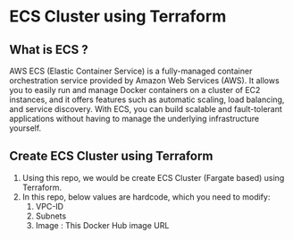 # ECS Cluster using Terraform
## What is ECS ?
AWS ECS (Elastic Container Service) is a fully-managed container orchestration service provided by Amazon Web Services (AWS). It allows you to easily run and manage Docker containers on a cluster of EC2 instances, and it offers features such as automatic scaling, load balancing, and service discovery. With ECS, you can build scalable and fault-tolerant applications without having to manage the underlying infrastructure yourself.

## Create ECS Cluster using Terraform

1. Using this repo, we would be create ECS Cluster (Fargate based) using Terraform.
2. In this repo, below values are hardcode, which you need to modify:
   1. VPC-ID
   2. Subnets
   3. Image : This Docker Hub image URL